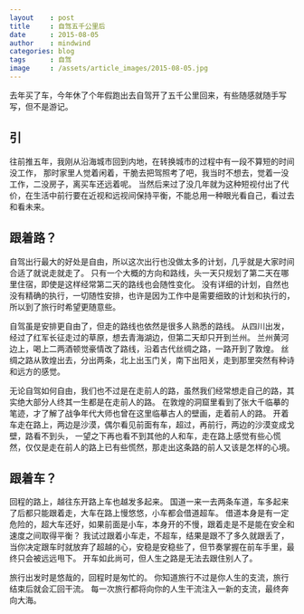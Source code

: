 ```yaml
---
layout    : post
title     : 自驾五千公里后
date      : 2015-08-05
author    : mindwind
categories: blog
tags      : 自驾
image     : /assets/article_images/2015-08-05.jpg
---
```



去年买了车，今年休了个年假跑出去自驾开了五千公里回来，有些随感就随手写写，但不是游记。


## 引
往前推五年，我刚从沿海城市回到内地，在转换城市的过程中有一段不算短的时间没工作，
那时家里人觉着闲着，干脆去把驾照考了吧，我当时不想去，觉着一没工作，二没房子，离买车还远着呢。
当然后来过了没几年就为这种短视付出了代价，在生活中前行要在近视和远视间保持平衡，不能总用一种眼光看自己，看过去和看未来。


## 跟着路？
自驾出行最大的好处是自由，所以这次出行也没做太多的计划，几乎就是大家时间合适了就说走就走了。
只有一个大概的方向和路线，头一天只规划了第二天在哪里住宿，即使是这样经常第二天的路线也会随性变化。
没有详细的计划，自然也没有精确的执行，一切随性安排，也许是因为工作中是需要细致的计划和执行的，所以到了旅行时希望更随意些。

自驾虽是安排更自由了，但走的路线也依然是很多人熟悉的路线。
从四川出发，经过了红军长征走过的草原，想去青海湖边，但第二天却只开到兰州。
兰州黄河边上，喝上二两酒顿觉豪情改了路线，沿着古代丝绸之路，一路开到了敦煌。
丝绸之路从敦煌出去，分出两条，北上出玉门关，南下出阳关，走到那里突然有种诗和远方的感觉。

无论自驾如何自由，我们也不过是在走前人的路，虽然我们经常想走自己的路，其实绝大部分人终其一生都是在走前人的路。
在敦煌的洞窟里看到了张大千临摹的笔迹，才了解了战争年代大师也曾在这里临摹古人的壁画，走着前人的路。
开着车走在路上，两边是沙漠，偶尔看见前面有车，超过，再前行，两边的沙漠变成戈壁，路看不到头，
一望之下再也看不到其他的人和车，走在路上感觉有些心慌然，仅仅是走在前人的路上已有些慌然，那走出这条路的前人又该是怎样的心境。


## 跟着车？
回程的路上，越往东开路上车也越发多起来。
国道一来一去两条车道，车多起来了后都只能跟着走，大车在路上慢悠悠，小车都会借道超车。
借道本身是有一定危险的，超大车还好，如果前面是小车，本身开的不慢，跟着走是不是能在安全和速度之间取得平衡？
我试过跟着小车走，不超车，结果是跟不了多久就跟丢了，当你决定跟车时就放弃了超越的心，安稳是安稳些了，但节奏掌握在前车手里，最终只会被远远甩下。
开车如此尚可，但人生之路是无法去跟住别人了。


旅行出发时是悠哉的，回程时是匆忙的。
你知道旅行不过是你人生的支流，旅行结束后就会汇回干流。
每一次旅行都将向你的人生干流注入一新的支流，最终奔向大海。
